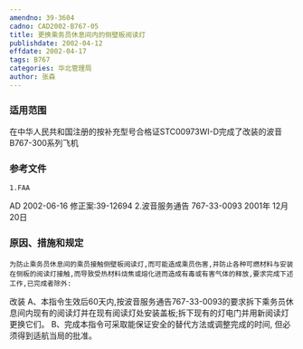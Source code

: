 ```yaml
---
amendno: 39-3604
cadno: CAD2002-B767-05
title: 更换乘务员休息间内的侧壁板阅读灯
publishdate: 2002-04-12
effdate: 2002-04-17
tags: B767
categories: 华北管理局
author: 张森
---
```


### 适用范围 
在中华人民共和国注册的按补充型号合格证STC00973WI-D完成了改装的波音B767-300系列飞机

<!--more-->
### 参考文件
    1.FAA 
AD 2002-06-16  修正案:39-12694 
    2.波音服务通告 767-33-0093  2001年 12月 20日

### 原因、措施和规定 
    为防止乘务员休息间的乘员接触侧壁板阅读灯,而可能造成乘员伤害,并防止各种可燃材料与安装在侧板的阅读灯接触,而导致受热材料烧焦或熔化进而造成有毒或有害气体的释放,要求完成下述工作,已完成者除外: 
改装 
    A、本指令生效后60天内,按波音服务通告767-33-0093的要求拆下乘务员休息间内现有的阅读灯并在现有阅读灯处安装盖板;拆下现有的灯电门并用新阅读灯更换它们。 
    B、完成本指令可采取能保证安全的替代方法或调整完成的时间, 但必须得到适航当局的批准。
  
